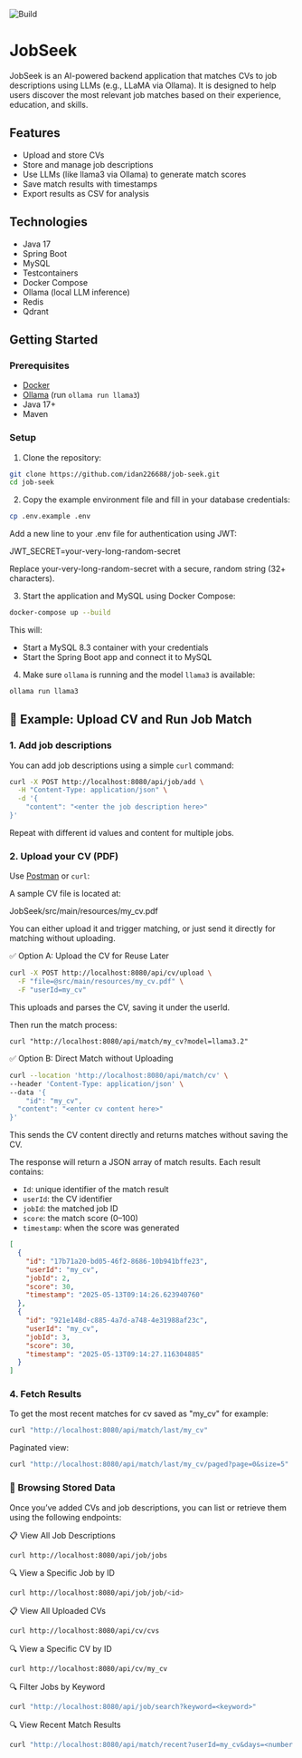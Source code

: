 ![Build](https://github.com/idan226688/job-seek/actions/workflows/ci.yml/badge.svg)
# JobSeek

JobSeek is an AI-powered backend application that matches CVs to job descriptions using LLMs (e.g., LLaMA via Ollama). It is designed to help users discover the most relevant job matches based on their experience, education, and skills.

## Features

- Upload and store CVs
- Store and manage job descriptions
- Use LLMs (like llama3 via Ollama) to generate match scores
- Save match results with timestamps
- Export results as CSV for analysis

## Technologies

- Java 17
- Spring Boot
- MySQL
- Testcontainers
- Docker Compose
- Ollama (local LLM inference)
- Redis
- Qdrant

## Getting Started

### Prerequisites

- [Docker](https://www.docker.com/)
- [Ollama](https://ollama.com/) (run `ollama run llama3`)
- Java 17+
- Maven

### Setup

1. Clone the repository:

```bash
git clone https://github.com/idan226688/job-seek.git
cd job-seek
```

2. Copy the example environment file and fill in your database credentials:
   
```bash
cp .env.example .env
```
Add a new line to your .env file for authentication using JWT:

JWT_SECRET=your-very-long-random-secret

Replace your-very-long-random-secret with a secure, random string (32+ characters).

3. Start the application and MySQL using Docker Compose:

```bash
docker-compose up --build
```

This will:
- Start a MySQL 8.3 container with your credentials
- Start the Spring Boot app and connect it to MySQL

4. Make sure `ollama` is running and the model `llama3` is available:

```bash
ollama run llama3
```

## 📄 Example: Upload CV and Run Job Match

### 1. Add job descriptions

You can add job descriptions using a simple `curl` command:

```bash
curl -X POST http://localhost:8080/api/job/add \
  -H "Content-Type: application/json" \
  -d '{
    "content": "<enter the job description here>"
}'
```

Repeat with different id values and content for multiple jobs.

### 2. Upload your CV (PDF)

Use [Postman](https://www.postman.com/) or `curl`:

A sample CV file is located at:

JobSeek/src/main/resources/my_cv.pdf

You can either upload it and trigger matching, or just send it directly for matching without uploading.

✅ Option A: Upload the CV for Reuse Later

```bash
curl -X POST http://localhost:8080/api/cv/upload \
  -F "file=@src/main/resources/my_cv.pdf" \
  -F "userId=my_cv"
```

This uploads and parses the CV, saving it under the userId.

Then run the match process:

```base
curl "http://localhost:8080/api/match/my_cv?model=llama3.2"
```

✅ Option B: Direct Match without Uploading

```bash
curl --location 'http://localhost:8080/api/match/cv' \
--header 'Content-Type: application/json' \
--data '{
    "id": "my_cv",
  "content": "<enter cv content here>"
}'
```

This sends the CV content directly and returns matches without saving the CV.

The response will return a JSON array of match results. Each result contains:

- `Id`: unique identifier of the match result
- `userId`: the CV identifier
- `jobId`: the matched job ID
- `score`: the match score (0–100)
- `timestamp`: when the score was generated


```json
[
  {
    "id": "17b71a20-bd05-46f2-8686-10b941bffe23",
    "userId": "my_cv",
    "jobId": 2,
    "score": 30,
    "timestamp": "2025-05-13T09:14:26.623940760"
  },
  {
    "id": "921e148d-c885-4a7d-a748-4e31988af23c",
    "userId": "my_cv",
    "jobId": 3,
    "score": 30,
    "timestamp": "2025-05-13T09:14:27.116304885"
  }
]
```

### 4. Fetch Results
To get the most recent matches for cv saved as "my_cv" for example:

```bash
curl "http://localhost:8080/api/match/last/my_cv"
```
Paginated view:
```bash
curl "http://localhost:8080/api/match/last/my_cv/paged?page=0&size=5"
```


### 📂 Browsing Stored Data

Once you’ve added CVs and job descriptions, you can list or retrieve them using the following endpoints:

📋 View All Job Descriptions

```bash
curl http://localhost:8080/api/job/jobs
```

🔍 View a Specific Job by ID

```bash
curl http://localhost:8080/api/job/job/<id>
```
📋 View All Uploaded CVs

```bash
curl http://localhost:8080/api/cv/cvs
```

🔍 View a Specific CV by ID

```bash
curl http://localhost:8080/api/cv/my_cv
```

🔍 Filter Jobs by Keyword

```bash
curl "http://localhost:8080/api/job/search?keyword=<keyword>"
```

🔍 View Recent Match Results

```bash
curl "http://localhost:8080/api/match/recent?userId=my_cv&days=<number of days>"
```
